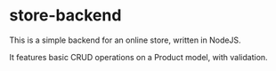 # store-backend

This is a simple backend for an online store, written in NodeJS.

It features basic CRUD operations on a Product model, with validation.
